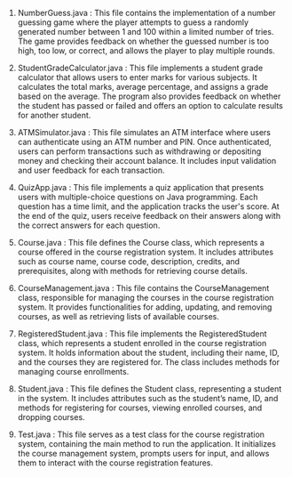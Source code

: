 1. NumberGuess.java :
This file contains the implementation of a number guessing game where the player attempts to guess a randomly generated number between 1 and 100 within a limited number of tries. The game provides feedback on whether the guessed number is too high, too low, or correct, and allows the player to play multiple rounds.

3. StudentGradeCalculator.java :
This file implements a student grade calculator that allows users to enter marks for various subjects. It calculates the total marks, average percentage, and assigns a grade based on the average. The program also provides feedback on whether the student has passed or failed and offers an option to calculate results for another student.

4. ATMSimulator.java :
This file simulates an ATM interface where users can authenticate using an ATM number and PIN. Once authenticated, users can perform transactions such as withdrawing or depositing money and checking their account balance. It includes input validation and user feedback for each transaction.

5. QuizApp.java :
This file implements a quiz application that presents users with multiple-choice questions on Java programming. Each question has a time limit, and the application tracks the user's score. At the end of the quiz, users receive feedback on their answers along with the correct answers for each question.

6. Course.java :
This file defines the Course class, which represents a course offered in the course registration system. It includes attributes such as course name, course code, description, credits, and prerequisites, along with methods for retrieving course details.

7. CourseManagement.java :
This file contains the CourseManagement class, responsible for managing the courses in the course registration system. It provides functionalities for adding, updating, and removing courses, as well as retrieving lists of available courses.

8. RegisteredStudent.java :
This file implements the RegisteredStudent class, which represents a student enrolled in the course registration system. It holds information about the student, including their name, ID, and the courses they are registered for. The class includes methods for managing course enrollments.

9. Student.java :
This file defines the Student class, representing a student in the system. It includes attributes such as the student’s name, ID, and methods for registering for courses, viewing enrolled courses, and dropping courses.

10. Test.java :
This file serves as a test class for the course registration system, containing the main method to run the application. It initializes the course management system, prompts users for input, and allows them to interact with the course registration features.

